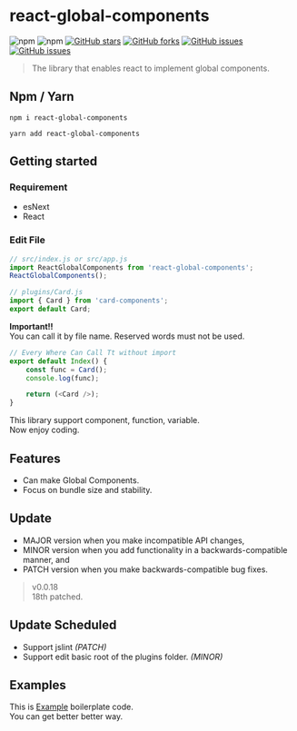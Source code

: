 # react-global-components
![npm](https://img.shields.io/npm/dm/react-global-components?style=for-the-badge)
![npm](https://img.shields.io/npm/v/react-global-components?style=for-the-badge)
[![GitHub stars](https://img.shields.io/github/stars/devxian96/react-global-components?style=for-the-badge)](https://github.com/devxian96/react-global-components/stargazers)
[![GitHub forks](https://img.shields.io/github/forks/devxian96/react-global-components?style=for-the-badge)](https://github.com/devxian96/react-global-components/network)
[![GitHub issues](https://img.shields.io/github/issues/devxian96/react-global-components?style=for-the-badge)](https://github.com/devxian96/react-global-components/issues)
[![GitHub issues](https://img.shields.io/badge/license-MIT-yellow?style=for-the-badge)](https://github.com/devxian96/react-global-components/blob/master/LICENSE)

> The library that enables react to implement global components.
## Npm / Yarn
```
npm i react-global-components

yarn add react-global-components
```
## Getting started
### Requirement
- esNext
- React
### Edit File
```javascript
// src/index.js or src/app.js
import ReactGlobalComponents from 'react-global-components';
ReactGlobalComponents();
```
```javascript
// plugins/Card.js
import { Card } from 'card-components';
export default Card;
```
**Important!!**   
You can call it by file name. Reserved words must not be used.
```javascript
// Every Where Can Call Tt without import
export default Index() {
    const func = Card();
    console.log(func);

    return (<Card />);
}
```
This library support component, function, variable.   
Now enjoy coding.
## Features
- Can make Global Components.
- Focus on bundle size and stability.

## Update
- MAJOR version when you make incompatible API changes,
- MINOR version when you add functionality in a backwards-compatible manner, and
- PATCH version when you make backwards-compatible bug fixes.

> v0.0.18   
> 18th patched.

## Update Scheduled
- Support jslint *(PATCH)*
- Support edit basic root of the plugins folder. *(MINOR)*

## Examples
This is [Example](https://github.com/devxian96/react-global-components-example) boilerplate code.   
You can get better better way.
